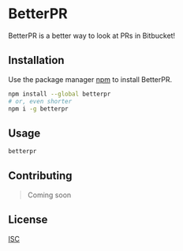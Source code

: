 # BetterPR

BetterPR is a better way to look at PRs in Bitbucket!

## Installation

Use the package manager [npm](https://npmjs.com/) to install BetterPR.

```bash
npm install --global betterpr
# or, even shorter
npm i -g betterpr
```

## Usage

```bash
betterpr
```

## Contributing

> Coming soon

## License

[ISC](https://choosealicense.com/licenses/isc/)
